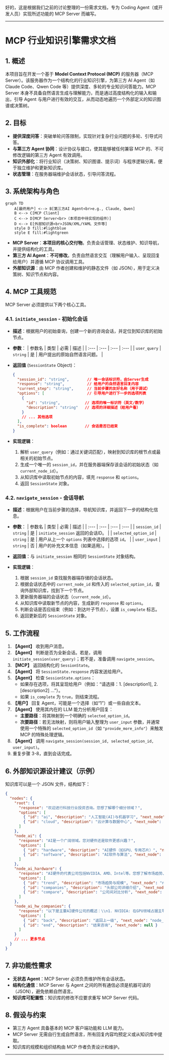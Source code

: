 好的，这是根据我们之前的讨论整理的一份需求文档，专为 Coding Agent（或开发人员）实现所述功能的 MCP Server 而编写。

---

# MCP 行业知识引擎需求文档

## 1. 概述

本项目旨在开发一个基于 **Model Context Protocol (MCP)** 的服务器（MCP Server）。该服务器作为一个结构化的行业知识引擎，为第三方 AI Agent（如 Claude Code、Qwen Code 等）提供深度、多轮的专业知识问答能力。MCP Server 本身不具备自然语言生成与理解能力，而是通过高度结构化的输入和输出，引导 Agent 与用户进行有效的交互，从而动态地遍历一个外部定义的知识图谱或决策树。

## 2. 目标

*   **提供深度问答**：突破单轮问答限制，实现针对复杂行业问题的多轮、引导式问答。
*   **与第三方 Agent 协同**：设计协议与接口，使其能够被任何兼容 MCP 的、不可修改逻辑的第三方 Agent 有效调用。
*   **知识外部化**：将行业知识（决策树、知识图谱、提示词）与程序逻辑分离，便于独立维护和更新知识库。
*   **状态管理**：在服务器端维护会话状态，引导问答流程。

## 3. 系统架构与角色

```mermaid
graph TD
    A[最终用户] <--> B[第三方AI Agent<br>e.g., Claude, Qwen]
    B <--> C[MCP Client]
    C <--> D[MCP Server<br>（本项目中待实现的组件）]
    D <--> E[外部知识源<br>JSON/XML/YAML 文件等]
    style D fill:#lightblue
    style E fill:#lightgreen
```

*   **MCP Server**：**本项目的核心交付物**。负责会话管理、状态维护、知识导航，并提供结构化的工具。
*   **第三方 AI Agent**：**不可修改**。负责自然语言交互（理解用户输入、呈现回复给用户）并遵循 MCP 协议调用工具。
*   **外部知识源**：由 MCP 作者创建和维护的静态文件（如 JSON），用于定义决策树、知识节点和内容。

## 4. MCP 工具规范

MCP Server 必须提供以下两个核心工具。

### 4.1. `initiate_session` - 初始化会话

*   **描述**：根据用户的初始查询，创建一个新的咨询会话，并定位到知识库的初始节点。
*   **参数**：
    | 参数名 | 类型 | 必需 | 描述 |
    | :--- | :--- | :--- | :--- |
    | `user_query` | `string` | 是 | 用户提出的原始自然语言问题。 |

*   **返回值** (`SessionState` Object)：
    ```json
    {
      "session_id": "string",        // 唯一会话标识符，由Server生成
      "response": "string",          // 给用户的自然语言回复内容
      "current_step": "string",      // 当前步骤的友好名称（用于调试）
      "options": [                   // 引导用户进行下一步的选项列表
        {
          "id": "string",           // 选项的唯一标识符（英文/数字）
          "description": "string"   // 选项的详细描述（给用户看）
        }
        // ... 其他选项
      ],
      "is_complete": boolean        // 会话是否已结束
    }
    ```
*   **实现逻辑**：
    1.  解析 `user_query`（例如：通过关键词匹配），映射到知识库的根节点或最相关的初始节点。
    2.  生成一个唯一的 `session_id`，并在服务器端保存该会话的初始状态（如 `current_node_id`）。
    3.  从知识库中读取初始节点的内容，填充 `response` 和 `options`。
    4.  返回 `SessionState` 对象。

### 4.2. `navigate_session` - 会话导航

*   **描述**：根据用户在当前步骤的选择，导航知识库，并返回下一步的结构化信息。
*   **参数**：
    | 参数名 | 类型 | 必需 | 描述 |
    | :--- | :--- | :--- | :--- |
    | `session_id` | `string` | 是 | `initiate_session` 返回的会话ID。 |
    | `selected_option_id` | `string` | 是 | 用户从上一个 `options` 列表中选择的选项 `id`。 |
    | `user_input` | `string` | 否 | 用户的补充文本信息（如果适用）。 |

*   **返回值**：与 `initiate_session` 相同的 `SessionState` 对象结构。

*   **实现逻辑**：
    1.  根据 `session_id` 查找服务器端存储的会话状态。
    2.  根据会话状态中的 `current_node_id` 和传入的 `selected_option_id`，查询外部知识库，找到下一个节点。
    3.  更新服务器端的会话状态（`current_node_id`）。
    4.  从知识库中读取新节点的内容，生成新的 `response` 和 `options`。
    5.  判断会话是否应结束（例如：到达叶子节点），设置 `is_complete` 标志。
    6.  返回更新后的 `SessionState` 对象。

## 5. 工作流程

1.  **【Agent】** 收到用户消息。
2.  **【Agent】** 判断是否为全新会话。若是，调用 `initiate_session(user_query)`；若不是，准备调用 `navigate_session`。
3.  **【MCP】** 返回结构化的 `SessionState`。
4.  **【Agent】** 将 `SessionState.response` 内容发送给用户。
5.  **【Agent】** 检查 `SessionState.options`：
    *   如果存在选项，将其呈现给用户（例如：“请选择：1. [description1], 2. [description2] ...”）。
    *   如果 `is_complete` 为 `true`，则结束流程。
6.  **【用户】** 回复 Agent，可能是一个选择（如“1”）或一些自由文本。
7.  **【Agent】** 使用其内在的 LLM 能力分析用户回复：
    *   **主要路径**：将其映射到一个明确的 `selected_option_id`。
    *   **次要路径**：若无法映射，则将用户输入整理为 `user_input` 参数，并通常使用一个特殊的 `selected_option_id`（如 `"provide_more_info"`）来触发 MCP 的特殊处理逻辑。
8.  **【Agent】** 调用 `navigate_session(session_id, selected_option_id, user_input)`。
9.  重复步骤 3-8，直到会话完成。

## 6. 外部知识源设计建议（示例）

知识库可以是一个 JSON 文件，结构如下：

```json
{
  "nodes": {
    "root": {
      "response": "欢迎进行科技行业投资咨询。您想了解哪个细分领域？",
      "options": [
        { "id": "ai", "description": "人工智能(AI)与机器学习", "next_node": "node_ai" },
        { "id": "cloud", "description": "云计算与数据中心", "next_node": "node_cloud" }
      ]
    },
    "node_ai": {
      "response": "AI是一个广阔领域。您对硬件还是软件更感兴趣？",
      "options": [
        { "id": "hardware", "description": "AI硬件（如GPU、专用芯片）", "next_node": "node_ai_hardware" },
        { "id": "software", "description": "AI软件与算法", "next_node": "node_ai_software" }
      ]
    },
    "node_ai_hardware": {
      "response": "AI硬件的代表公司包括NVIDIA、AMD、Intel等。您想了解市场趋势、头部公司还是比较分析？",
      "options": [
        { "id": "trend", "description": "市场趋势与规模", "next_node": "node_ai_hw_trend" },
        { "id": "companies", "description": "头部公司详细介绍", "next_node": "node_ai_hw_companies" },
        { "id": "compare", "description": "公司间对比分析", "next_node": "node_ai_hw_compare" }
      ]
    },
    "node_ai_hw_companies": {
      "response": "以下是主要AI硬件公司的概述：\\n1. NVIDIA: 在GPU领域占据主导地位...\\n2. AMD: 提供竞品GPU和CPU...\\n3. Intel: 专注于CPU并积极进军GPU和AI加速卡市场。",
      "options": [
        { "id": "back", "description": "返回上一级", "next_node": "node_ai" },
        { "id": "end", "description": "结束咨询", "next_node": null }
      ]
    }
    // ... 更多节点
  }
}
```

## 7. 非功能性需求

*   **无状态 Agent**：MCP Server 必须负责维护所有会话状态。
*   **结构化通信**：MCP Server 与 Agent 之间的所有通信必须是机器可读的（JSON），避免依赖自然语言。
*   **知识库可配置性**：知识库的修改不应要求重写 MCP Server 代码。

## 8. 假设与约束

*   第三方 Agent 具备基本的 MCP 客户端功能和 LLM 能力。
*   MCP Server 无需自行生成自然语言，所有回复内容均预定义或从知识库中提取。
*   知识库的规模和组织结构由 MCP 作者负责设计和维护。

---